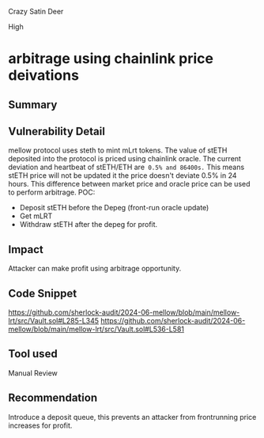 Crazy Satin Deer

High

# arbitrage using chainlink  price deivations

## Summary

## Vulnerability Detail
mellow protocol uses steth to mint mLrt tokens. The value of stETH deposited into the protocol is priced using chainlink oracle. The current deviation and heartbeat of stETH/ETH are`` 0.5% and 86400s.`` This means stETH price will not be updated it the price doesn't deviate 0.5% in 24 hours. This difference between market price and oracle price can be used to perform arbitrage.
POC:
-    Deposit stETH before the Depeg (front-run oracle update)
-   Get mLRT
-    Withdraw stETH after the depeg for profit.
## Impact
Attacker can make profit using arbitrage opportunity.
## Code Snippet
https://github.com/sherlock-audit/2024-06-mellow/blob/main/mellow-lrt/src/Vault.sol#L285-L345
https://github.com/sherlock-audit/2024-06-mellow/blob/main/mellow-lrt/src/Vault.sol#L536-L581
## Tool used

Manual Review

## Recommendation
Introduce a deposit queue, this prevents an attacker from frontrunning price increases for profit.